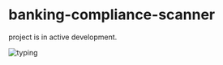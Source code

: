 # banking-compliance-scanner

project is in active development.

![typing](https://github.com/user-attachments/assets/02e1a9c7-6211-404f-b1bf-8c43c54d17c0)
